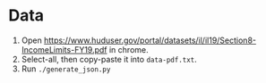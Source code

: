 # Data

1. Open https://www.huduser.gov/portal/datasets/il/il19/Section8-IncomeLimits-FY19.pdf in chrome.
2. Select-all, then copy-paste it into `data-pdf.txt`.
3. Run `./generate_json.py`

